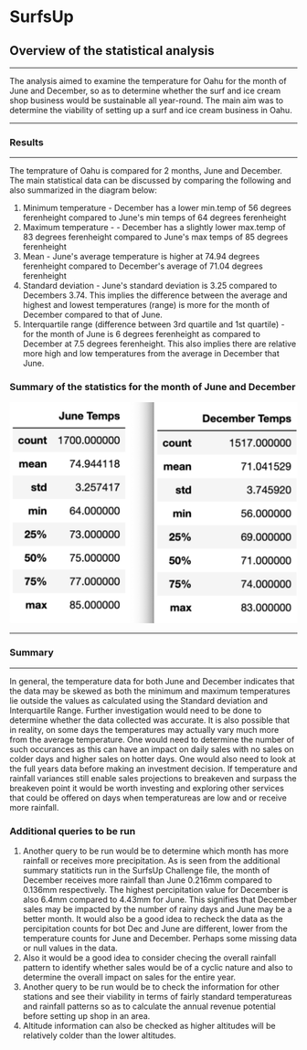 # SurfsUp

## Overview of the statistical analysis
___

The analysis aimed to examine the temperature for Oahu for the month of June and December, so as to determine whether the surf and ice cream shop business would be sustainable all year-round. The main aim was to determine the viability of setting up a surf and ice cream business in Oahu.

___

### Results
___

The temprature of Oahu is compared for 2 months, June and December. The main statistical data can be discussed by comparing the following and also summarized in the diagram below: 

1. Minimum temperature - December has a lower min.temp of 56 degrees ferenheight compared to June's min temps of 64 degrees ferenheight 
2. Maximum temperature -  - December has a slightly lower max.temp of 83 degrees ferenheight compared to June's max temps of 85 degrees ferenheight 
3. Mean - June's average temperature is higher at 74.94 degrees ferenheight compared to December's average of 71.04 degrees ferenheight
4. Standard deviation - June's standard deviation is 3.25 compared to Decembers 3.74. This implies the difference between the average and highest and lowest temperatures (range) is more for the month of December compared to that of June.
5. Interquartile range (difference between 3rd quartile and 1st quartile) - for the month of June is 6 degrees ferenheight as compared to December at 7.5 degrees ferenheight. This also implies there are relative more high and low temperatures from the average in December that June.


### Summary of the statistics for the month of June and December

![SurfsUP](https://github.com/fareenamughal/surfs_up/blob/8c837e723f72f5d45aee8590ba0627224b03709d/June%20&%20Dec%20Temprature%20Stats.png)

___

### Summary
___

In general, the temperature data for both June and December indicates that the data may be skewed as both the minimum and maximum temperatures lie outside the values as calculated using the Standard deviation and Interquartile Range. Further investigation would need to be done to determine whether the data collected was accurate. It is also possible that in reality, on some days the temperatures may actually vary much more from the average temperature. One would need to determine the number of such occurances as this can have an impact on daily sales with no sales on colder days and higher sales on hotter days. One would also need to look at the full years data before making an investment decision. If temperature and rainfall variances still enable sales projections to breakeven and surpass the breakeven point it would be worth investing and exploring other services that could be offered on days when temperatureas are low and or receive more rainfall.  

### Additional queries to be run

1. Another query to be run would be to determine which month has more rainfall or receives more precipitation. As is seen from the additional summary statiticts run in the SurfsUp Challenge file, the month of December receives more rainfall than June 0.216mm compared to 0.136mm respectively. The highest percipitation value for December is also 6.4mm compared to 4.43mm for June. This signifies that December sales may be impacted by the number of rainy days and June may be a better month. It would also be a good idea to recheck the data as the percipitation counts for bot Dec and June are different, lower from the temperature counts for June and December. Perhaps some missing data or null values in the data.
2. Also it would be a good idea to consider checing the overall rainfall pattern to identify whether sales would be of a cyclic nature and also to determine the overall impact on sales for the entire year. 
3. Another query to be run would be to check the information for other stations and see their viability in terms of fairly standard temperatureas and rainfall patterns so as to calculate the annual revenue potential before setting up shop in an area.
4. Altitude information can also be checked as higher altitudes will be relatively colder than the lower altitudes.
